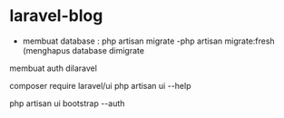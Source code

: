 # laravel-blog

- membuat database : php artisan migrate
-php artisan migrate:fresh (menghapus database dimigrate

membuat auth dilaravel

composer require laravel/ui
php artisan ui --help

 php artisan ui bootstrap --auth

